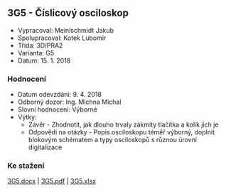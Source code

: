 ## 3G5 - Číslicový osciloskop
 - Vypracoval: Meinlschmidt Jakub
 - Spolupracoval: Kotek Lubomír
 - Třída: 3D/PRA2
 - Varianta: G5
 - Datum: 15. 1. 2018

### Hodnocení
 - Datum odevzdání: 9. 4. 2018
 - Odborný dozor: Ing. Michna Michal
 - Slovní hodnocení: Výborné
 - Výtky:
     - Závěr - Zhodnotit, jak dlouho trvaly zákmity tlačítka a kolik jich je
     - Odpovědi na otázky - Popis osciloskopu téměř výborný, doplnit blokovým schématem a typy osciloskopů s různou úrovní digitalizace
     
### Ke stažení
[3G5.docx](https://github.com/jmeinlschmidt/mereni-sps-cl/blob/master/3G/3G5/3G5.docx) | [3G5.pdf](https://github.com/jmeinlschmidt/mereni-sps-cl/blob/master/3F/3G5/3G5.pdf) | [3G5.xlsx](https://github.com/jmeinlschmidt/mereni-sps-cl/blob/master/3F/3G5/3G5.xlsx)
